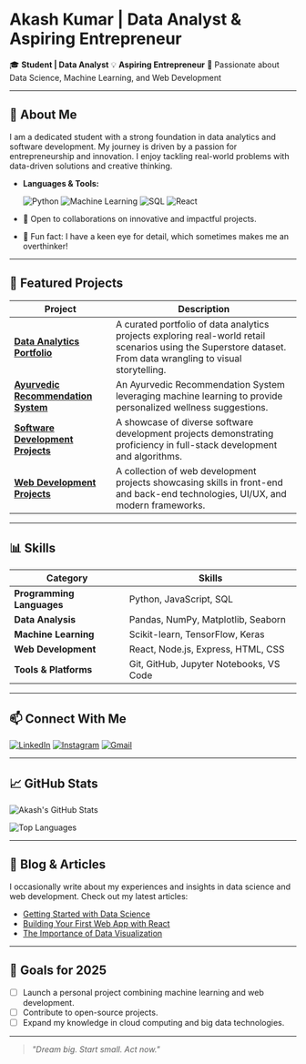 # Akash Kumar | Data Analyst & Aspiring Entrepreneur

🎓 **Student | Data Analyst**
💡 **Aspiring Entrepreneur**
🌱 Passionate about Data Science, Machine Learning, and Web Development

---

## 🚀 About Me

I am a dedicated student with a strong foundation in data analytics and software development. My journey is driven by a passion for entrepreneurship and innovation. I enjoy tackling real-world problems with data-driven solutions and creative thinking.

- **Languages & Tools:**

  ![Python](https://img.shields.io/badge/-Python-3776AB?logo=python&logoColor=white&style=flat)
  ![Machine Learning](https://img.shields.io/badge/-Machine%20Learning-FF6F00?logo=tensorflow&logoColor=white&style=flat)
  ![SQL](https://img.shields.io/badge/-SQL-4479A1?logo=postgresql&logoColor=white&style=flat)
  ![React](https://img.shields.io/badge/-React-61DAFB?logo=react&logoColor=white&style=flat)

- 🤝 Open to collaborations on innovative and impactful projects.
- 🧠 Fun fact: I have a keen eye for detail, which sometimes makes me an overthinker!

---

## 🌟 Featured Projects

| Project | Description |
|---------|-------------|
| [**Data Analytics Portfolio**](https://github.com/theakashkumar22/Data-Analytics-Portfolio) | A curated portfolio of data analytics projects exploring real-world retail scenarios using the Superstore dataset. From data wrangling to visual storytelling. |
| [**Ayurvedic Recommendation System**](https://github.com/theakashkumar22/ayurvedic-recsys) | An Ayurvedic Recommendation System leveraging machine learning to provide personalized wellness suggestions. |
| [**Software Development Projects**](https://github.com/theakashkumar22/Software-Development-Projects) | A showcase of diverse software development projects demonstrating proficiency in full-stack development and algorithms. |
| [**Web Development Projects**](https://github.com/theakashkumar22/Web-Development-Projects) | A collection of web development projects showcasing skills in front-end and back-end technologies, UI/UX, and modern frameworks. |

---

## 📊 Skills

| Category | Skills |
|----------|--------|
| **Programming Languages** | Python, JavaScript, SQL |
| **Data Analysis** | Pandas, NumPy, Matplotlib, Seaborn |
| **Machine Learning** | Scikit-learn, TensorFlow, Keras |
| **Web Development** | React, Node.js, Express, HTML, CSS |
| **Tools & Platforms** | Git, GitHub, Jupyter Notebooks, VS Code |

---

## 📫 Connect With Me

[![LinkedIn](https://img.shields.io/badge/LinkedIn-0077B5?logo=linkedin&logoColor=white&style=flat-square)](https://www.linkedin.com/in/akashkumarpr/)
[![Instagram](https://img.shields.io/badge/Instagram-E4405F?logo=instagram&logoColor=white&style=flat-square)](https://instagram.com/theakashkumar22)
[![Gmail](https://img.shields.io/badge/Gmail-D14836?logo=gmail&logoColor=white&style=flat-square)](mailto:theakashkumar221@gmail.com)

---

## 📈 GitHub Stats

![Akash's GitHub Stats](https://github-readme-stats.vercel.app/api?username=theakashkumar22&show_icons=true&hide_title=true&theme=default)

![Top Languages](https://github-readme-stats.vercel.app/api/top-langs/?username=theakashkumar22&layout=compact&theme=default)

---

## 📝 Blog & Articles

I occasionally write about my experiences and insights in data science and web development. Check out my latest articles:

- [Getting Started with Data Science](link-to-article)
- [Building Your First Web App with React](link-to-article)
- [The Importance of Data Visualization](link-to-article)

---

## 🎯 Goals for 2025

- [ ] Launch a personal project combining machine learning and web development.
- [ ] Contribute to open-source projects.
- [ ] Expand my knowledge in cloud computing and big data technologies.

---

> *"Dream big. Start small. Act now."*
